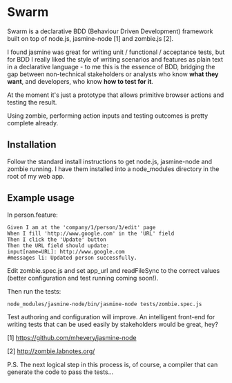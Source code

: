 Swarm
=====

Swarm is a declarative BDD (Behaviour Driven Development) framework built on top of node.js, jasmine-node [1] and zombie.js [2].

I found jasmine was great for writing unit / functional / acceptance tests, but for BDD I really liked the style of writing scenarios and features as plain text in a declarative language - to me this is the essence of BDD, bridging the gap between non-technical stakeholders or analysts who know **what they want**, and developers, who know **how to test for it**.

At the moment it's just a prototype that allows primitive browser actions and testing the result.

Using zombie, performing action inputs and testing outcomes is pretty complete already.

Installation
------------

Follow the standard install instructions to get node.js, jasmine-node and zombie running. I have them installed into a node_modules directory in the root of my web app.

Example usage
-------------

In person.feature:

	Given I am at the 'company/1/person/3/edit' page
	When I fill 'http://www.google.com' in the 'URL' field
	Then I click the 'Update' button
	Then the URL field should update:
	input[name=URL]: http://www.google.com
	#messages li: Updated person successfully.

Edit zombie.spec.js and set app_url and readFileSync to the correct values (better configuration and test running coming soon!).

Then run the tests:

	node_modules/jasmine-node/bin/jasmine-node tests/zombie.spec.js

Test authoring and configuration will improve. An intelligent front-end for writing tests that can be used easily by stakeholders would be great, hey?

[1] https://github.com/mhevery/jasmine-node

[2] http://zombie.labnotes.org/

P.S. The next logical step in this process is, of course, a compiler that can generate the code to pass the tests...
